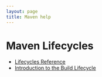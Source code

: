 ```yaml
---
layout: page
title: Maven help
---
```


# Maven Lifecycles

* [Lifecycles Reference](https://maven.apache.org/ref/3.6.0/maven-core/lifecycles.html)
* [Introduction to the Build Lifecycle](http://maven.apache.org/guides/introduction/introduction-to-the-lifecycle.html)

